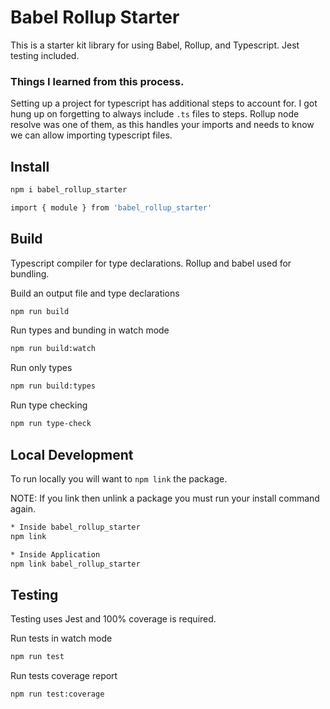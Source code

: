 # Babel Rollup Starter

This is a starter kit library for using Babel, Rollup, and Typescript.
Jest testing included.

### Things I learned from this process.
Setting up a project for typescript has additional steps to account for. I got hung up on
forgetting to always include `.ts` files to steps. Rollup node resolve was one of them,
as this handles your imports and needs to know we can allow importing typescript files.

## Install
```bash
npm i babel_rollup_starter
```

```bash
import { module } from 'babel_rollup_starter'
```

## Build
Typescript compiler for type declarations. Rollup and babel used for bundling.

Build an output file and type declarations
```bash
npm run build
```

Run types and bunding in watch mode
```bash
npm run build:watch
```

Run only types
```bash
npm run build:types
```

Run type checking
```bash
npm run type-check
```

## Local Development
To run locally you will want to `npm link` the package.

NOTE: If you link then unlink a package you must run your install command again.

```bash
* Inside babel_rollup_starter
npm link
```

```bash
* Inside Application
npm link babel_rollup_starter
```

## Testing
Testing uses Jest and 100% coverage is required.

Run tests in watch mode
```bash
npm run test
```

Run tests coverage report
```bash
npm run test:coverage
```
